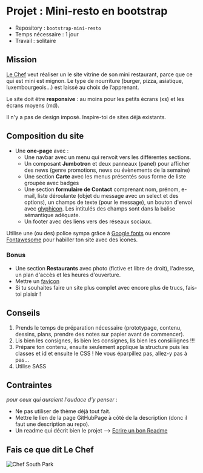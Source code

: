 # Projet : Mini-resto en bootstrap

- Repository : `bootstrap-mini-resto`  
- Temps nécessaire :  1 jour
- Travail : solitaire   

## Mission

[Le Chef](https://en.wikipedia.org/wiki/Chef_(South_Park)) veut réaliser un le site vitrine de son mini restaurant, parce que ce qui est mini est mignon. Le type de nourriture (burger, pizza, asiatique, luxembourgeois...) est laissé au choix de l’apprenant.

Le site doit être **responsive** : au moins pour les petits écrans (xs) et les écrans moyens (md). 

Il n'y a pas de design imposé. Inspire-toi de sites déjà existants. 

## Composition du site  

- Une **one-page** avec :
	- Une navbar avec un menu qui renvoit vers les différentes sections. 
	- Un composant **Jumbotron** et deux panneaux (panel) pour afficher des news (genre promotions, news ou évènements de la semaine)
	- Une section **Carte** avec les menus présentés sous forme de liste groupée avec badges
	- Une section **formulaire de Contact** comprenant nom, prénom, e-mail, liste déroulante (objet du message avec un select et des options), un champs de texte (pour le message), un bouton d'envoi avec [glyphicon](http://glyphicons.com/). Les intitulés des champs sont dans la balise sémantique adéquate. 
	- Un footer avec des liens vers des réseaux sociaux. 

Utilise une (ou des) police sympa grâce à [Google fonts](https://fonts.google.com/) ou encore [Fontawesome](https://fontawesome.com/) pour habiller ton site avec des îcones. 

### Bonus 

- Une section **Restaurants** avec photo (fictive et libre de droit), l'adresse, un plan d'accès et les heures d'ouverture.
- Mettre un [favicon](https://fr.wikipedia.org/wiki/Favicon)
- Si tu souhaites faire un site plus complet avec encore plus de trucs, fais-toi plaisir !


## Conseils

1. Prends le temps de préparation nécessaire (prototypage, contenu, dessins, plans, prendre des notes sur papier avant de commencer).
2. Lis bien les consignes, lis bien les consignes, lis bien les consiiiiignes !!!
3. Prépare ton contenu, ensuite seulement applique la structure puis les classes et id et ensuite le CSS ! Ne vous éparpillez pas, allez-y pas à pas...
4. Utilise SASS

## Contraintes
*pour ceux qui auraient l'audace d'y penser* :
- Ne pas utiliser de thème déjà tout fait.
- Mettre le lien de la page GitHubPage à côté de la description (donc il faut une description au repo).
- Un readme qui décrit bien le projet --> [Ecrire un bon Readme](https://medium.com/becode/comment-faire-un-readme-sur-github-cc11f3df606a)


## Fais ce que dit Le Chef
![Chef South Park](https://media.giphy.com/media/l0HlFYHc5iCIS5c6A/giphy.gif)
